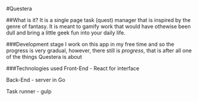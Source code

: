 #Questera

##What is it?
It is a single page task (quest) manager that is inspired by the genre of fantasy.
It is meant to gamify work that would have othewise been dull and bring a little geek fun into your daily life.

###Development stage
I work on this app in my free time and so the progress is very gradual, however, there still is *progress*, that is after all one of the things Questera is about

###Technologies used
Front-End - React for interface

Back-End - server in Go

Task runner - gulp
